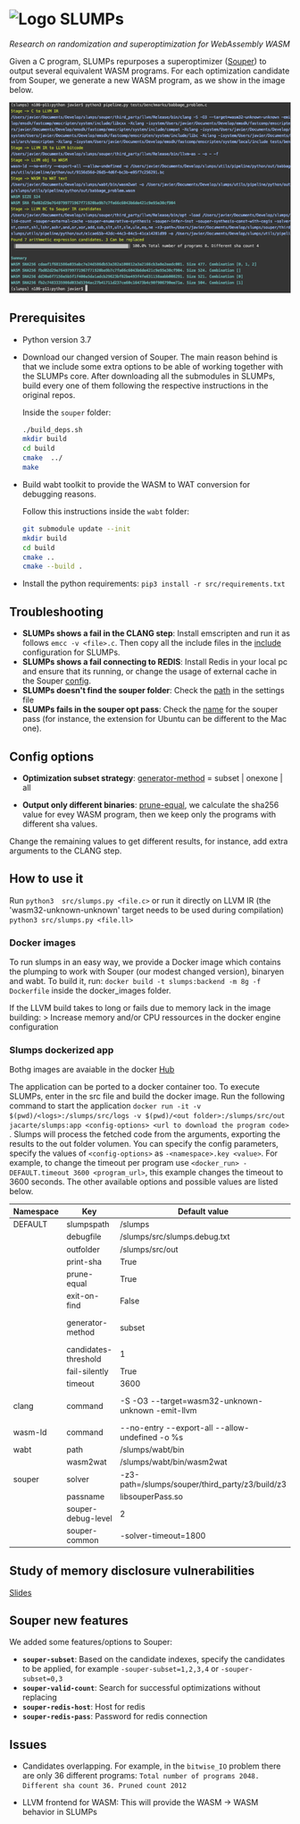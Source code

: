 # ![Logo](https://en.gravatar.com/userimage/133494879/d7a324075159773e826a7eb397da07d7.png?size=80) SLUMPs 

*Research on randomization and superoptimization for WebAssembly WASM*

Given a C program, SLUMPs repurposes a superoptimizer ([Souper](https://github.com/google/souper)) to output several equivalent WASM programs.
For each optimization candidate from Souper, we generate a new WASM program, as we show in the image below.

![pass](docs/pass.png)

## Prerequisites

- Python version 3.7

- Download our changed version of Souper. The main reason behind is that we include some extra options to be able of working together with the SLUMPs core. After downloading all the submodules in SLUMPs, build every one of them following the respective instructions in the original repos.

    Inside the `souper` folder:

    ```bash
    ./build_deps.sh
    mkdir build
    cd build
    cmake  ../
    make
    ```

- Build wabt toolkit to provide the WASM to WAT conversion for debugging reasons.

    Follow this instructions inside the `wabt` folder:

    ```bash
    git submodule update --init
    mkdir build
    cd build
    cmake ..
    cmake --build .
    ```

- Install the python requirements: `pip3 install -r src/requirements.txt`

## Troubleshooting

- **SLUMPs shows a fail in the CLANG step**: Install emscripten and run it as follows `emcc -v <file>.c`. Then copy all the include files in the [include](https://github.com/KTH/slumps/blob/18ef5189904e25019155fe305046f4b5b8907538/src/settings/config.ini#L17) configuration for SLUMPs.
- **SLUMPs shows a fail connecting to REDIS**: Install Redis in your local pc and ensure that its running, or change the usage of external cache in the Souper [config](https://github.com/KTH/slumps/blob/18ef5189904e25019155fe305046f4b5b8907538/src/settings/config.ini#L58).
- **SLUMPs doesn't find the souper folder**: Check the [path](https://github.com/KTH/slumps/blob/18ef5189904e25019155fe305046f4b5b8907538/src/settings/config.ini#L2) in the settings file
- **SLUMPs fails in the souper opt pass**: Check the [name](https://github.com/KTH/slumps/blob/18ef5189904e25019155fe305046f4b5b8907538/src/settings/config.ini#L48) for the souper pass (for instance, the extension for Ubuntu can be different to the Mac one).

## Config options

- **Optimization subset strategy**: [generator-method](https://github.com/KTH/slumps/blob/18ef5189904e25019155fe305046f4b5b8907538/src/settings/config.ini#L9) = subset | onexone | all

- **Output only different binaries**: [prune-equal](https://github.com/KTH/slumps/blob/18ef5189904e25019155fe305046f4b5b8907538/src/settings/config.ini#L6), we calculate the sha256 value for evey WASM program, then we keep only the programs with different sha values.

Change the remaining values to get different results, for instance, add extra arguments to the CLANG step.

## How to use it

Run `python3  src/slumps.py <file.c>` or run it directly on LLVM IR (the 'wasm32-unknown-unknown' target needs to be used during compilation) `python3 src/slumps.py <file.ll>`

### Docker images

To run slumps in an easy way, we provide a Docker image which contains the plumping to work with Souper (our modest changed version), binaryen and wabt.
To build it, run: `docker build -t slumps:backend -m 8g -f Dockerfile` inside the docker_images folder. 

If the LLVM build takes to long or fails due to memory lack in the image building:
    >  Increase memory and/or CPU ressources in the docker engine configuration

### Slumps dockerized app

Bothg images are avaiable in the docker [Hub](https://hub.docker.com/repository/docker/jacarte/slumps)

The application can be ported to a docker container too. To execute SLUMPs, enter in the src file and build the docker image. Run the following command to start the application ```docker run -it -v $(pwd)/<logs>:/slumps/src/logs -v $(pwd)/<out folder>:/slumps/src/out jacarte/slumps:app <config-options> <url to download the program code> ```. Slumps will process the fetched code from the arguments, exporting the results to the out folder volumen. You can specify the config parameters, specify the values of ```<config-options>``` as ```-<namespace>.key <value>```. For example, to change the timeout per program use ```<docker_run> -DEFAULT.timeout 3600 <program_url>```, this example changes the timeout to 3600 seconds. The other available options and possible values are listed below.


|Namespace|Key|Default value|Comments|
|--|--|--|--|
DEFAULT | slumpspath | /slumps | |
| | debugfile | /slumps/src/slumps.debug.txt | |
| | outfolder | /slumps/src/out | |
| | print-sha | True | |
| | prune-equal | True | |
| | exit-on-find | False | |
| | generator-method | subset | ```all``` to superoptimize :) |
| | candidates-threshold | 1 | |
| | fail-silently | True | |
| | timeout | 3600 | |
clang | command | -S -O3 --target=wasm32-unknown-unknown -emit-llvm  | You can append extra includess |
wasm-ld | command | --no-entry --export-all --allow-undefined -o %s | |
wabt | path | /slumps/wabt/bin | |
| | wasm2wat | /slumps/wabt/bin/wasm2wat | |
souper | solver | -z3-path=/slumps/souper/third_party/z3/build/z3 | |
| | passname | libsouperPass.so | |
| | souper-debug-level | 2 | |
| | souper-common | -solver-timeout=1800 | |

## Study of memory disclosure vulnerabilities

[Slides](https://jacarte.github.io/wasm_presentation/)

## Souper new features

We added some features/options to Souper:

- **`souper-subset`**: Based on the candidate indexes, specify the candidates to be applied, for example
`-souper-subset=1,2,3,4` or `-souper-subset=0,3`
- **`souper-valid-count`**: Search for successful optimizations without replacing
- **`souper-redis-host`**: Host for redis
- **`souper-redis-pass`**: Password for redis connection


## Issues

- Candidates overlapping. For example, in the `bitwise_IO` problem there are only 36 different programs:
    `Total number of programs 2048. Different sha count 36. Pruned count 2012`

- LLVM frontend for WASM: This will provide the WASM -> WASM behavior in SLUMPs
